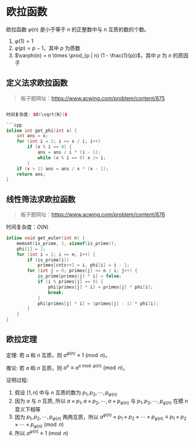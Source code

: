 # 欧拉函数

欧拉函数 $\varphi(n)$ 是小于等于 $n$ 的正整数中与 $n$ 互质的数的个数。

1. $\varphi(1) = 1$
2. $\varphi(p) = p - 1$，其中 $p$ 为质数
3. $\varphi(n) = n \times \prod_{p | n} (1 - \frac{1}{p})$，其中 $p$ 为 $n$ 的质因子

## 定义法求欧拉函数

> 板子题网址：https://www.acwing.com/problem/content/875

```cpp

时间复杂度: $O(\sqrt{N})$

```cpp
inline int get_phi(int x) {
    int ans = x;
    for (int i = 2; i <= x / i; i++)
        if (x % i == 0) {
            ans = ans / i * (i - 1);
            while (x % i == 0) x /= i;
        }
    if (x > 1) ans = ans / x * (x - 1);
    return ans;
}

```

## 线性筛法求欧拉函数

> 板子题网址：https://www.acwing.com/problem/content/876

时间复杂度：$O(N)$

```cpp
inline void get_euler(int n) {
    memset(is_prime, 1, sizeof(is_prime));
    phi[1] = 1;
    for (int i = 2; i <= n; i++) {
        if (is_prime[i])
            primes[cnts++] = i, phi[i] = i - 1;
        for (int j = 0; primes[j] <= n / i; j++) {
            is_prime[primes[j] * i] = false;
            if (i % primes[j] == 0) {
                phi[primes[j] * i] = primes[j] * phi[i];
                break;
            }
            phi[primes[j] * i] = (primes[j] - 1) * phi[i];
        }
    }
}
```

## 欧拉定理

定理: 若 $a$ 和 $n$ 互质，则 $a^{\varphi(n)} \equiv 1 \pmod{n}$。

推论: 若 $a$ 和 $n$ 互质，则 $a^x \equiv a^{x \bmod \varphi(n)} \pmod{n}$。

证明过程:
1. 假设 $[1, n]$ 中与 $n$ 互质的数为 $p_1, p_2, \cdots, p_{\varphi(n)}$
2. 因为 $a$ 与 $n$ 互质, 所以 $a \times p_1, a \times p_2, \cdots, a \times p_{\varphi(n)}$ 与 $p_1, p_2, \cdots, p_{\varphi(n)}$ 在模 $n$ 意义下相等
3. 因为 $p_1, p_2, \cdots, p_{\varphi(n)}$ 两两互质，所以 $a^{\varphi(n)} \times p_1 \times p_2 \times \cdots \times p_{\varphi(n)} \equiv p_1 \times p_2 \times \cdots \times p_{\varphi(n)} \pmod{n}$
4. 所以 $a^{\varphi(n)} \equiv 1 \pmod{n}$
